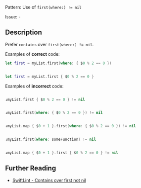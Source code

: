 Pattern: Use of `first(where:) != nil`

Issue: -

## Description

Prefer `contains` over `first(where:) != nil`.

Examples of **correct** code:
```swift
let first = myList.first(where: { $0 % 2 == 0 })


let first = myList.first { $0 % 2 == 0 }

```
Examples of **incorrect** code:
```swift

↓myList.first { $0 % 2 == 0 } != nil


↓myList.first(where: { $0 % 2 == 0 }) != nil


↓myList.map { $0 + 1 }.first(where: { $0 % 2 == 0 }) != nil


↓myList.first(where: someFunction) != nil


↓myList.map { $0 + 1 }.first { $0 % 2 == 0 } != nil

```

## Further Reading

* [SwiftLint - Contains over first not nil](https://github.com/realm/SwiftLint/blob/master/Rules.md#contains-over-first-not-nil)